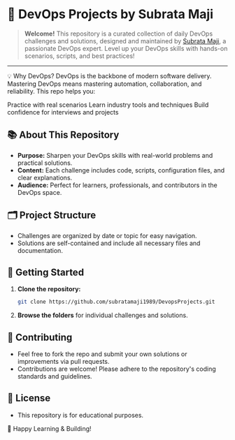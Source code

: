# 🚀 DevOps Projects by Subrata Maji

> **Welcome!** This repository is a curated collection of daily DevOps challenges and solutions, designed and maintained by [Subrata Maji](https://github.com/subratamaji1989), a passionate DevOps expert. Level up your DevOps skills with hands-on scenarios, scripts, and best practices!

---

💡 Why DevOps?
DevOps is the backbone of modern software delivery. Mastering DevOps means mastering automation, collaboration, and reliability. This repo helps you:

Practice with real scenarios
Learn industry tools and techniques
Build confidence for interviews and projects

## 📚 About This Repository

- **Purpose:** Sharpen your DevOps skills with real-world problems and practical solutions.
- **Content:** Each challenge includes code, scripts, configuration files, and clear explanations.
- **Audience:** Perfect for learners, professionals, and contributors in the DevOps space.

## 🗂️ Project Structure

- Challenges are organized by date or topic for easy navigation.
- Solutions are self-contained and include all necessary files and documentation.

## 🚦 Getting Started

1. **Clone the repository:**
   ```sh
   git clone https://github.com/subratamaji1989/DevopsProjects.git
   ```
2. **Browse the folders** for individual challenges and solutions.

## 🤝 Contributing

- Feel free to fork the repo and submit your own solutions or improvements via pull requests.
- Contributions are welcome! Please adhere to the repository's coding standards and guidelines.

## 📜 License
- This repository is for educational purposes.

🌟 Happy Learning & Building!